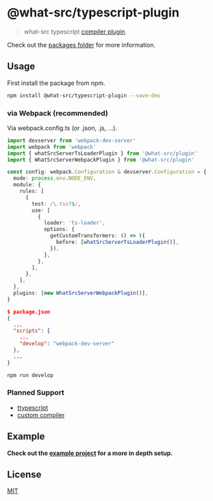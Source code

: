 
# @what-src/typescript-plugin

> what-src typescript [compiler plugin](https://github.com/microsoft/TypeScript/wiki/Using-the-Compiler-API).

Check out the [packages folder](https://github.com/duroktar/what-src/tree/master/packages)
for more information.

## Usage

First install the package from npm.

```sh
npm install @what-src/typescript-plugin --save-dev
```

### via Webpack (recommended)

Via webpack.config.ts (or .json, .js, ...).

```ts
import devserver from 'webpack-dev-server'
import webpack from 'webpack'
import { whatSrcServerTsLoaderPlugin } from '@what-src/plugin'
import { WhatSrcServerWebpackPlugin } from '@what-src/plugin'

const config: webpack.Configuration & devserver.Configuration = {
  mode: process.env.NODE_ENV,
  module: {
    rules: [
      {
        test: /\.tsx?$/,
        use: [
          {
            loader: 'ts-loader',
            options: {
              getCustomTransformers: () => ({
                before: [whatSrcServerTsLoaderPlugin()],
              }),
            },
          },
        ],
      },
    ],
  },
  plugins: [new WhatSrcServerWebpackPlugin()],
}
```

```json
$ package.json
{
  ...
  "scripts": {
    ...
    "develop": "webpack-dev-server"
  },
  ...
}
```

```sh
npm run develop
```

### Planned Support

- [ttypescript](https://github.com/cevek/ttypescript)
- [custom compiler](https://levelup.gitconnected.com/writing-typescript-custom-ast-transformer-part-1-7585d6916819)

## Example

**Check out the [example project](https://github.com/duroktar/what-src/tree/master/packages/what-src-example-typescript)
for a more in depth setup.**

## License

[MIT](https://opensource.org/licenses/MIT)
